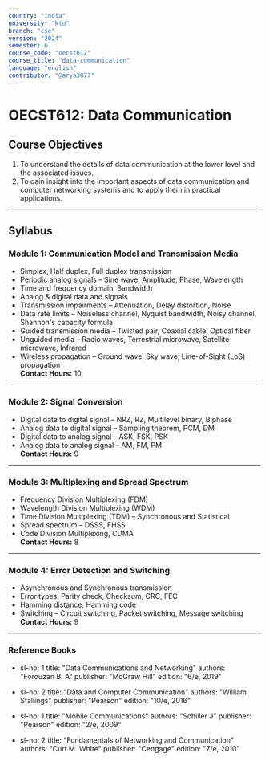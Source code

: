```yaml
---
country: "india"
university: "ktu"
branch: "cse"
version: "2024"
semester: 6
course_code: "oecst612"
course_title: "data-communication"
language: "english"
contributor: "@arya3077"
---
```


# OECST612: Data Communication

## Course Objectives

1. To understand the details of data communication at the lower level and the associated issues.  
2. To gain insight into the important aspects of data communication and computer networking systems and to apply them in practical applications.

---

## Syllabus

### Module 1: Communication Model and Transmission Media  
- Simplex, Half duplex, Full duplex transmission  
- Periodic analog signals – Sine wave, Amplitude, Phase, Wavelength  
- Time and frequency domain, Bandwidth  
- Analog & digital data and signals  
- Transmission impairments – Attenuation, Delay distortion, Noise  
- Data rate limits – Noiseless channel, Nyquist bandwidth, Noisy channel, Shannon's capacity formula  
- Guided transmission media – Twisted pair, Coaxial cable, Optical fiber  
- Unguided media – Radio waves, Terrestrial microwave, Satellite microwave, Infrared  
- Wireless propagation – Ground wave, Sky wave, Line-of-Sight (LoS) propagation  
**Contact Hours:** 10

---

### Module 2: Signal Conversion  
- Digital data to digital signal – NRZ, RZ, Multilevel binary, Biphase  
- Analog data to digital signal – Sampling theorem, PCM, DM  
- Digital data to analog signal – ASK, FSK, PSK  
- Analog data to analog signal – AM, FM, PM  
**Contact Hours:** 9

---

### Module 3: Multiplexing and Spread Spectrum  
- Frequency Division Multiplexing (FDM)  
- Wavelength Division Multiplexing (WDM)  
- Time Division Multiplexing (TDM) – Synchronous and Statistical  
- Spread spectrum – DSSS, FHSS  
- Code Division Multiplexing, CDMA  
**Contact Hours:** 8

---

### Module 4: Error Detection and Switching  
- Asynchronous and Synchronous transmission  
- Error types, Parity check, Checksum, CRC, FEC  
- Hamming distance, Hamming code  
- Switching – Circuit switching, Packet switching, Message switching  
**Contact Hours:** 9



---

### Reference Books
  - sl-no: 1
    title: "Data Communications and Networking"
    authors: "Forouzan B. A"
    publisher: "McGraw Hill"
    edition: "6/e, 2019"

  - sl-no: 2
    title: "Data and Computer Communication"
    authors: "William Stallings"
    publisher: "Pearson"
    edition: "10/e, 2016"

  - sl-no: 1
    title: "Mobile Communications"
    authors: "Schiller J"
    publisher: "Pearson"
    edition: "2/e, 2009"

  - sl-no: 2
    title: "Fundamentals of Networking and Communication"
    authors: "Curt M. White"
    publisher: "Cengage"
    edition: "7/e, 2010"
